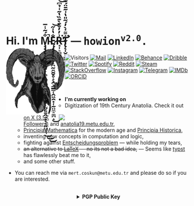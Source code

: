 # Hi. I'm M̴̧̡̡̢͎̬͖̬̠̭̱̝̩̪̝̠͎͈̪̰͕͓̼̻͎̮̜̫̬͍̱̭̠̟̖͉͈̺͙͉͒́͂̾̅̚̚͜͜͜Ę̷̡̡̧̨͎͕̟̪̰͍̬̮̥̝̖̯͕̳̳̜̭͖̯͙̜̰̤̼̠̼̪̝̐̔̍̋͜͝R̶̘̹̠̻̺̟̞̦͗̓̓̐̄̀͊̏̔͂͑̉͆͘̕͝T̴̢̨̛̩̮̖̺̱͙̳̪̠̼͐͌̇̀̓́͂̎̔͗͂̄̈́̆́̏̉̀͑͗͐̈́̋̇͌̿̅͒̓͒͒̂͋͘͝͝ — <samp>howion<sup>v2.0</sup>.</samp> <img align="left" src="https://raw.githubusercontent.com/howion/howion/master/public/satanic-ram-horn.png" width="160px" />

<div align="left">

<!--
![Years](https://badges.pufler.dev/years/howion)
![Repos](https://badges.pufler.dev/repos/howion)
-->

![Visitors](https://komarev.com/ghpvc/?username=howion)
[![Mail](https://img.shields.io/badge/-mert.coskun@metu.edu.tr-c14438?style=flat&logo=Gmail&logoColor=white)](mailto:mert.coskun@metu.edu.tr "Connect via Email")
[![LinkedIn](https://img.shields.io/badge/-omer--mert--coskun-0072ae?style=flat&logo=linkedin&logoColor=white)](https://www.linkedin.com/in/omer-mert-coskun/ "Connect on LinkedIn")
[![Behance](https://img.shields.io/badge/-howion-0057ff?style=flat&logo=behance&logoColor=white)](https://www.behance.net/howion "My Béhance")
[![Dribble](https://img.shields.io/badge/-howion-ea4c89?style=flat&logo=dribbble&logoColor=white)](http://dribbble.com/howion "My Dribbble")
[![Twitter](https://img.shields.io/badge/-@howionwastaken-00acee?style=flat&logo=Twitter&logoColor=white)](https://twitter.com/intent/follow?screen_name=howionwastaken "Follow on Twitter")
[![Spotify](https://img.shields.io/badge/-MERT&nbsp;&#8212;&nbsp;howion-1DB954?style=flat&logo=Spotify&logoColor=white)](https://open.spotify.com/user/avxit10lkjwlmlw605mxg7nbe "Follow me on Spotify")
[![Reddit](https://img.shields.io/badge/-u/howionwastaken-FF4500?style=flat&logo=Reddit&logoColor=white)](https://www.reddit.com/user/howionwastaken/ "Find me on Reddit")
[![Steam](https://img.shields.io/badge/-howion-000100?style=flat&logo=steam&logoColor=white)](https://steamcommunity.com/id/howion "Me on Steam")
[![StackOverflow](https://img.shields.io/badge/-howion-FE7A16?style=flat&logo=Stack%20Overflow&logoColor=white&)](https://stackoverflow.com/users/11771918/howion?tab=profile)
[![Instagram](https://img.shields.io/badge/-omermertcoskun-C13584?style=flat&logo=Instagram&logoColor=white)](https://www.instagram.com/omermertcoskun/ "Follow me on Instagram")
[![Telegram](https://img.shields.io/badge/-@howion-0088CC?style=flat&logo=Telegram&logoColor=white)](https://t.me/howion "Contact me on Telegram")
[![IMDb](https://img.shields.io/badge/-@howion-F5C518?style=flat&logo=imdb&logoColor=white)](https://www.imdb.com/user/ur106540372 "Me on IMDb")
[![ORCID](https://img.shields.io/badge/ORCID-0000--0002--8324--2325-blue?style=flat&logoColor=white)](https://orcid.org/0000-0002-8324-2325)
<!-- [![Keybase PGP](https://img.shields.io/badge/Keybase&nbsp;PGP%20-F6735A378EF369F6-critical?style=flat&logo=keybase&logoColor=white)](https://keybase.io/howion) -->
<!-- ![OS](https://img.shields.io/badge/OS-Windows-informational?style=flat&logoColor=white) -->
<!-- ![OS](https://img.shields.io/badge/OS-Linux%2FTails-informational?style=flat&logoColor=white) -->
<!-- [![Editor](https://img.shields.io/badge/Editor-VSCode-blue?style=flat&logo=visual-studio-code&logoColor=white)](https://code.visualstudio.com/) -->

</div>

<img align="right" src="https://github-readme-stats.vercel.app/api/top-langs/?username=howion&layout=compact&langs_count=10&exclude_repo=howion" width="360px"/>

<!-- [![Typing SVG](https://readme-typing-svg.herokuapp.com/?font=comfortaa&color=016EEA&size=24&width=500&lines=Hi!+I'm+Mert.;An+Applied-Mathematican+to+Become;Front-End+Web+Developer;and+App+Developer;Nice+to+meet+you!)](https://git.io/typing-svg) -->

<br/>

- **I'm currently working on**
  - Digitization of 19th Century Anatolia. Check it out [on X (3.5K Followers)](https://x.com/19thanatolia) and [anatolia19.metu.edu.tr](http://anatolia19.metu.edu.tr/),
  - [Principia Mathematica](https://en.wikipedia.org/wiki/Principia_Mathematica) for the modern age and [Principia Historica](https://github.com/principia-historica),
  - inventing new concepts in computation and logic,
  - fighting against [Entscheidungsproblem](https://en.wikipedia.org/wiki/Entscheidungsproblem) &mdash; while holding my tears,
  - ~~an alternative to [LaTeX](https://www.latex-project.org/) &mdash; no its not a bad idea,~~ &mdash; Seems like [typst](https://github.com/typst/typst) has flawlessly beat me to it,
  - and some other stuff.

<!-- - **I'm intereseted in**
  - Reading and writing poems, creating AI generated covers for them (see `howion/notes`). -->

- You can reach me via `mert.coskun@metu.edu.tr` and please do so if you are interested.

<!-- ## My Tech Stack

[![My Skills](https://skillicons.dev/icons?i=arch,astro,aws,babel,bash,bun,cs,css,docker,dotnet,electron,figma,git,github,go,html,js,latex,linux,nextjs,nodejs,npm,php,prisma,react,redis,rollupjs,sass,ts,vscode)](https://skillicons.dev) -->

<!--
<div align="center">

<a href="https://www.youtube.com/watch?v=rDuetklFtDQ" target="_blank">
<img src="https://raw.githubusercontent.com/howion/howion/master/theatricality_and_deception.jpg" alt="Watch video">
</a>

</div>
-->

<!-- <br/>
<div align="center">
  <a href="https://open.spotify.com/user/avxit10lkjwlmlw605mxg7nbe" target="_blank">
    <img width="440px" src="https://howion-novatorem.vercel.app/api/spotify" />
  </a>
</div>
<br/> -->

<!-- <details align="center">
  <summary><samp><b>Technologies Used</b></samp></summary>
  <br/>
[![.NET](https://img.shields.io/badge/-.NET-512BD4?logo=dotnet&logoColor=ffffff&style=flat)](https://github.com/dotnet/brand/)
[![Adobe Illustrator](https://img.shields.io/badge/-Adobe%20Illustrator-FF9A00?logo=adobeillustrator&logoColor=ffffff&style=flat)](https://www.adobe.com/products/illustrator.html)
[![Adobe Photoshop](https://img.shields.io/badge/-Adobe%20Photoshop-31A8FF?logo=adobephotoshop&logoColor=ffffff&style=flat)](https://www.adobe.com/products/photoshop.html)
[![Adobe XD](https://img.shields.io/badge/-Adobe%20XD-FF61F6?logo=adobexd&logoColor=ffffff&style=flat)](https://www.adobe.com/products/xd.html)
[![Apache](https://img.shields.io/badge/-Apache-D22128?logo=apache&logoColor=ffffff&style=flat)](https://www.apache.org/foundation/press/kit/)
[![Apache Cordova](https://img.shields.io/badge/-Apache%20Cordova-E8E8E8?logo=apachecordova&logoColor=ffffff&style=flat)](https://cordova.apache.org/artwork/)
[![Arch Linux](https://img.shields.io/badge/-Arch%20Linux-1793D1?logo=archlinux&logoColor=ffffff&style=flat)](https://www.archlinux.org/art/)
[![Babel](https://img.shields.io/badge/-Babel-F9DC3E?logo=babel&logoColor=ffffff&style=flat)](https://github.com/babel/website/blob/93330158b6ecca1ab88d3be8dbf661f5c2da6c76/website/static/img/babel-black.svg)
[![Bootstrap](https://img.shields.io/badge/-Bootstrap-7952B3?logo=bootstrap&logoColor=ffffff&style=flat)](http://getbootstrap.com/about)
[![C Sharp](https://img.shields.io/badge/-C%20Sharp-239120?logo=csharp&logoColor=ffffff&style=flat)](https://upload.wikimedia.org/wikipedia/commons/0/0d/C_Sharp_wordmark.svg)
[![CSS3](https://img.shields.io/badge/-CSS3-1572B6?logo=css3&logoColor=ffffff&style=flat)](http://www.w3.org/html/logo/)
[![CurseForge](https://img.shields.io/badge/-CurseForge-6441A4?logo=curseforge&logoColor=ffffff&style=flat)](https://www.curseforge.com/)
[![Cytoscape.js](https://img.shields.io/badge/-Cytoscape.js-F7DF1E?logo=cytoscapedotjs&logoColor=ffffff&style=flat)](https://github.com/cytoscape/cytoscape.js/blob/97c27700feefe2f7b79fca248763049e9a0b38c6/documentation/img/cytoscape-logo.svg)
[![D3.js](https://img.shields.io/badge/-D3.js-F9A03C?logo=d3dotjs&logoColor=ffffff&style=flat)](https://github.com/d3/d3-logo)
[![Debian](https://img.shields.io/badge/-Debian-A81D33?logo=debian&logoColor=ffffff&style=flat)](https://www.debian.org/logos)
[![DigitalOcean](https://img.shields.io/badge/-DigitalOcean-0080FF?logo=digitalocean&logoColor=ffffff&style=flat)](https://www.digitalocean.com/press/)
[![Express](https://img.shields.io/badge/-Express-000000?logo=express&logoColor=ffffff&style=flat)](https://github.com/openjs-foundation/artwork/blob/ac43961d1157f973c54f210cf5e0c9c45e3d3f10/projects/express/express-icon-black.svg)
[![Git](https://img.shields.io/badge/-Git-F05032?logo=git&logoColor=ffffff&style=flat)](http://git-scm.com/downloads/logos)
[![GNU Privacy Guard](https://img.shields.io/badge/-GNU%20Privacy%20Guard-0093DD?logo=gnuprivacyguard&logoColor=ffffff&style=flat)](https://git.gnupg.org/cgi-bin/gitweb.cgi?p=gnupg.git;a=tree;f=artwork/icons)
[![JavaScript](https://img.shields.io/badge/-JavaScript-F7DF1E?logo=javascript&logoColor=ffffff&style=flat)](https://github.com/voodootikigod/logo.js)
[![JSON Web Tokens](https://img.shields.io/badge/-JSON%20Web%20Tokens-000000?logo=jsonwebtokens&logoColor=ffffff&style=flat)](https://jwt.io/)
[![LaTeX](https://img.shields.io/badge/-LaTeX-008080?logo=latex&logoColor=ffffff&style=flat)](https://github.com/latex3/branding)
[![Linux](https://img.shields.io/badge/-Linux-FCC624?logo=linux&logoColor=ffffff&style=flat)](https://www.linuxfoundation.org/the-linux-mark/)
[![MySQL](https://img.shields.io/badge/-MySQL-4479A1?logo=mysql&logoColor=ffffff&style=flat)](https://www.mysql.com/about/legal/logos.html)
[![NGINX](https://img.shields.io/badge/-NGINX-009639?logo=nginx&logoColor=ffffff&style=flat)](https://www.nginx.com/press/)
[![OpenVPN](https://img.shields.io/badge/-OpenVPN-EA7E20?logo=openvpn&logoColor=ffffff&style=flat)](https://openvpn.net/wp-content/themes/openvpn/assets/images/logo.svg)
[![PHP](https://img.shields.io/badge/-PHP-777BB4?logo=php&logoColor=ffffff&style=flat)](http://php.net/download-logos.php)
[![PostCSS](https://img.shields.io/badge/-PostCSS-DD3A0A?logo=postcss&logoColor=ffffff&style=flat)](https://postcss.org/)
[![Postman](https://img.shields.io/badge/-Postman-FF6C37?logo=postman&logoColor=ffffff&style=flat)](https://www.getpostman.com/resources/media-assets/)
[![Preact](https://img.shields.io/badge/-Preact-673AB8?logo=preact&logoColor=ffffff&style=flat)](https://preactjs.com)
[![Prisma](https://img.shields.io/badge/-Prisma-2D3748?logo=prisma&logoColor=ffffff&style=flat)](https://github.com/prisma/presskit)
[![Puppeteer](https://img.shields.io/badge/-Puppeteer-40B5A4?logo=puppeteer&logoColor=ffffff&style=flat)](https://pptr.dev/)
[![PWA](https://img.shields.io/badge/-PWA-5A0FC8?logo=pwa&logoColor=ffffff&style=flat)](https://github.com/webmaxru/progressive-web-apps-logo/blob/77744cd5c0a4d484bb3d082c6ac458c44202da03/pwalogo-white.svg)
[![Python](https://img.shields.io/badge/-Python-3776AB?logo=python&logoColor=ffffff&style=flat)](https://www.python.org/community/logos/)
[![React](https://img.shields.io/badge/-React-61DAFB?logo=react&logoColor=ffffff&style=flat)](https://github.com/facebook/create-react-app/blob/282c03f9525fdf8061ffa1ec50dce89296d916bd/test/fixtures/relative-paths/src/logo.svg)
[![Sass](https://img.shields.io/badge/-Sass-CC6699?logo=sass&logoColor=ffffff&style=flat)](http://sass-lang.com/styleguide/brand)
[![Socket.io](https://img.shields.io/badge/-Socket.io-010101?logo=socketdotio&logoColor=ffffff&style=flat)](https://socket.io)
[![Spotify](https://img.shields.io/badge/-Spotify-1DB954?logo=spotify&logoColor=ffffff&style=flat)](https://developer.spotify.com/documentation/general/design-and-branding/#using-our-logo)
[![SQLite](https://img.shields.io/badge/-SQLite-003B57?logo=sqlite&logoColor=ffffff&style=flat)](https://github.com/sqlite/sqlite/blob/43e862723ec680542ca6f608f9963c0993dd7324/art/sqlite370.eps)
[![SVG](https://img.shields.io/badge/-SVG-FFB13B?logo=svg&logoColor=ffffff&style=flat)](https://www.w3.org/2009/08/svg-logos.html)
[![SVGO](https://img.shields.io/badge/-SVGO-3E7FC1?logo=svgo&logoColor=ffffff&style=flat)](https://github.com/svg/svgo/blob/93a5db197ca32990131bf41becf2e002bb0841bf/logo/isotype.svg)
[![Tether](https://img.shields.io/badge/-Tether-50AF95?logo=tether&logoColor=ffffff&style=flat)](https://tether.to/branding/)
[![Three.js](https://img.shields.io/badge/-Three.js-000000?logo=threedotjs&logoColor=ffffff&style=flat)](https://github.com/mrdoob/three.js/blob/a567b810cfcb7f6a03e4faea99f03c53081da477/files/icon.svg)
[![Tor Project](https://img.shields.io/badge/-Tor%20Project-7E4798?logo=torproject&logoColor=ffffff&style=flat)](https://styleguide.torproject.org/brand-assets/)
[![TypeScript](https://img.shields.io/badge/-TypeScript-3178C6?logo=typescript&logoColor=ffffff&style=flat)](https://www.typescriptlang.org/branding)
[![Vercel](https://img.shields.io/badge/-Vercel-000000?logo=vercel&logoColor=ffffff&style=flat)](https://vercel.com/design)
[![Webpack](https://img.shields.io/badge/-Webpack-8DD6F9?logo=webpack&logoColor=ffffff&style=flat)](https://webpack.js.org/branding/)
[![WebRTC](https://img.shields.io/badge/-WebRTC-333333?logo=webrtc&logoColor=ffffff&style=flat)](https://webrtc.org/)
[![WebStorm](https://img.shields.io/badge/-WebStorm-000000?logo=webstorm&logoColor=ffffff&style=flat)](https://www.jetbrains.com/company/brand/logos/)
[![Wireshark](https://img.shields.io/badge/-Wireshark-1679A7?logo=wireshark&logoColor=ffffff&style=flat)](https://gitlab.com/wanduow/wireshark/-/blob/cd5539b0f76975474869984a9d2f0fce29d5c21e/image/wsicon.svg)
[![Wolfram](https://img.shields.io/badge/-Wolfram-DD1100?logo=wolfram&logoColor=ffffff&style=flat)](http://company.wolfram.com/press-center/wolfram-corporate/)
</details> -->

<br>

<center>
<details>
<summary><b>PGP Public Key</b></summary>

```
-----BEGIN PGP PUBLIC KEY BLOCK-----

mQINBGjyr+YBEAC8jVu4PRbNF6gMUF68gadMElPkcUPkjSWvJUFKTuQ3vFg1J7Dc
Bf9yqrGAnpr7Bq5Pwfx2nKRHRcf+/TmXdYmLvweLW5ZScTX97hOu/qA1UGFUGExJ
+z87VpxKlOt9odkuXV2Llgc5voE9GI5Oq+58yQsD7KtQ5hX92qsX7FIfAKF41eyJ
FnFxeSO4EPcV5h1RXcPDGaXY7vdAXmmMAMPbpWLjIh4PlEvsgCig0RPan82K+l59
UmaetbMmejrE7axR5XMeBdBrB2DJR7gD/Y2aiy/TWpTwInNOM0njBtpLokIDHS4h
H5p9/SEtVFNwkuNIhQAtMj5n+D5edp/eVWcqR8/PINw1EbsqoEF3gLX0z7fAx+PP
OiCg5ya5IyYcNBQFl/fwmOE+iO8ySeMYiE9WX9LlZMpdg57ZFVFTASOGFh6w0XBy
aZhSrlHGUvqdJHllputhHspLF03wwUzSIE72kKtWZ9gRai+YaWfyyDHvMqNFZf/U
aWADAPIyaVYzqBjeycwzc7dppq6Uq1La04L1AqhSkMWXxqzZMYDtWe9e970OXX99
gOBztsfEFdm6vMtb3ebj2FcSO5J9W77IZsx2pevf7PE3oq4VKZYdJ4YWcmo5GYJz
jW3ALf6SdBjzxrmwRW5UFq+oJCmBu4bqwDfCxdMTgSpmOfT3NrmLxn1+hQARAQAB
tCFob3dpb24gPGhvd2lvbndhc3Rha2VuQGdtYWlsLmNvbT6JAk4EEwEKADgWIQTU
NuuwuIHtwizKaFu+rVn6+UbDBgUCaPKv5gIbAwULCQgHAgYVCgkICwIEFgIDAQIe
AQIXgAAKCRC+rVn6+UbDBmfkD/0QtRvZuFZyi6YOzXu1XV+1JYJ7PXkDeFndffYT
A40ns6IdKIRXcGrGl1BJswdvCtaRwY2G67l/WXGHGe31dYXl8CUs0EBDSpLh8H5q
mgWVyx2o3EllKERgo+lZgFBhj7MavYTHSa0to/u2yAf+gGGj346tAK46fhEdisdS
oK6fC9+/E9+yDwuYIwAf8guaKEtqr5Ub5WrCfEaD0fmNtuKTLpi6AeJ9JCTZ5y6b
ecw2ED20zYCRlRCOhAJp4/k1P6OkQSvcvFWBGBCQnQuJAbGHtlM4tb5kkcHLv+jM
/wHiM2KIxJ/eJ8HJZiRq3P6umhDxLVsl+DLMCpCgB/ABxNeIZiE0EqReNFdygbya
IS6UpAyitMZH8CgywN6CSg8t2QIK1vY9AWMF/keF0+uF6+mTfXD7JOSiCTIPKlD1
QdcKgF5aBNC1n7bLZ1ejnUi/HY+QzDQveGBm2Z4NR0uK0MG516P0bRnEo8SSyTpf
LfPUUq6fPKEMQn85toBU8X/BcCiDnDLhXUZcoihzG/GD3MIC7S22sCG/ApD38CYR
4chn+KdGF1f/ix+WJJXVOypMiAtnKj5pBC9p1qPNSEgycrFssI9iFwLDRqBLcSls
h9W9BlEfd3jBqyzzECLLlqu/83FikQmdSJouhpaSAIIthvh39bj8MS3KqI++vPXV
wVCfarkCDQRo8q/mARAA3T7YL3HtvAcj2jqsdoPm+sBcuM/J7EfHTOjwj+UYDNYR
Qd4Uk5wKCAd4/Kgj9jgGJwK9VdjfnjiC6Li8OkDjnpi403iye0kLaobsYAjfyLRo
L6iLLbMVIXM75CfLbCr15fXgvQyKW95S7AMTYv3OAT64iySKXtIpFzaHomoExHn2
2jzENFdZELAGbAP/5cY8ImRnGW5HIddrQPCgdJp8c38Kbh27GTh2ugbRStZfCGv/
V25gpGMrlZsv3QN9ueRzoUrQ43geM8sZr03ftrki/cWZHhT8ePmkGpQu3p1A1t3p
96Wxog4F0b0TPOlejapYwLVD80vZvZ2MpIh+CFrAe7X4Z2tgeJBnoa08dGxbuuaK
4+W9MU0phyLOp7pFERTh4F9eqRQGBztUdJkq08+rYpqrrHdqz4zrT+HzGRE7bgdb
4YQdQLoTRmCZ7hm5UtPkfQBGVDgfImop4/iF8DnLkVOJHJv2d4MuhLxnLYlKB+RQ
EV4EdjtwtGc6u691WonYg9HqtfxhHFzZCGJVMiC4EM3uQy2CU5dMCweZI4P2A7B7
I9StUdQ7G3VHTvH0pQnhF+MWneL2rcaGN/NuO7x52oKa3F4lurh8IDp8U1ZRoyrO
O+qgEYnJXk0Ns83QydiKONGCt3QJ0mEg9O0jjG8tzwgicCTdcnf9cZpkuR0uggUA
EQEAAYkCNgQYAQoAIBYhBNQ267C4ge3CLMpoW76tWfr5RsMGBQJo8q/mAhsMAAoJ
EL6tWfr5RsMGmEgP/3v4afBMUHnKcMjxcg3oB8HcNfRbEgEnpeXUPyMSeFd5rQdb
mGAHHuv4kSKo3Zh82SDFY43aK2t0+nS2AN7rwJSezZ23jINyamEUQ4mPfjsueXOL
iNeQvuhWxhJQNfxWY5MSSZQO9WZKhr6Lvw/v7/Xp6G601hJb9iFTpClSeWqj3fGP
6gijGRXse3u7KU1cO9AEow0pN+SPbgNI0ppRQ85E3YNV5FB5PT8fRJg3vAG7/NVK
cIi1qdDcZVOeaXbQg1EDJ9sU2fMwZxxrnre0ZzcNxFBVDhuRggzV5RrU8E1F/sNj
UJ8NOTrWg8bkdmVdhcmvUMZu0W2i8off6tlV4iw+lBsOvWNs6e28k9kra0pd4SLa
5Bl6yIDCFu6lL011YPySofTnJnHbZem0Q45pMsDynxkdUfG5SbomdQvxF0jdo1Px
u7NIftw3Rao9OgxlODOunxe/riuL5H/ILzNxVUZZrsgwNzRD3uqUIgTp1UWEnE7j
GPMSOG8zVaci3R8s8NL18QLlS6xlj2U2mshiYrkdhJCbz+JgoY3v2we6nidRCWDh
Q/w7RmHrkif1UTQSlqE4NKGTZ+EtMvq2CuUEapeEsRQdnTv7xWGWjVI3x3XpR7Zz
8mNau0Jf7iEDbgqGwBEsG7KqB9x46CU80xP5q3RgAx4QbwGE3RAAwWagDfWJ
=1zW1
-----END PGP PUBLIC KEY BLOCK-----
```

</details>
</center>
